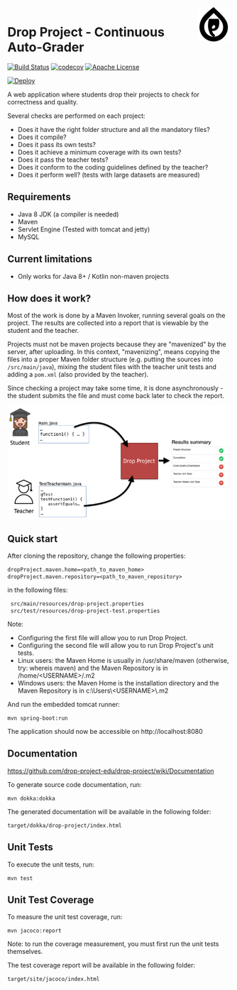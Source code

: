 <img width="77px" height="77px" align="right" src="docs/dp_logo.png"/>

# Drop Project - Continuous Auto-Grader

[![Build Status](https://travis-ci.com/drop-project-edu/drop-project.svg?branch=master)](https://travis-ci.com/drop-project-edu/drop-project)
[![codecov](https://codecov.io/gh/drop-project-edu/drop-project/branch/master/graph/badge.svg)](https://codecov.io/gh/drop-project-edu/drop-project)
[![Apache License](https://img.shields.io/badge/license-Apache%20License%202.0-blue.svg)](http://www.apache.org/licenses/LICENSE-2.0)

[![Deploy](https://www.herokucdn.com/deploy/button.svg)](https://heroku.com/deploy?template=https://github.com/drop-project-edu/drop-project)


A web application where students drop their projects to check for correctness and quality.


Several checks are performed on each project:
* Does it have the right folder structure and all the mandatory files?
* Does it compile?
* Does it pass its own tests?
* Does it achieve a minimum coverage with its own tests?
* Does it pass the teacher tests?
* Does it conform to the coding guidelines defined by the teacher?
* Does it perform well? (tests with large datasets are measured)

## Requirements

* Java 8 JDK (a compiler is needed)
* Maven
* Servlet Engine (Tested with tomcat and jetty)
* MySQL

## Current limitations

* Only works for Java 8+ / Kotlin non-maven projects

## How does it work?

Most of the work is done by a Maven Invoker, running several goals on the project. 
The results are collected into a report that is viewable by the student and the teacher.

Projects must not be maven projects because they are "mavenized" by the server, after uploading. 
In this context, "mavenizing", means copying the files into a proper Maven folder structure (e.g. putting the sources 
into `/src/main/java`), mixing the student files with the teacher unit tests and adding a `pom.xml` 
(also provided by the teacher).

Since checking a project may take some time, it is done asynchronously - the student submits the file and must come 
back later to check the report.

![How DP works](docs/how_dp_works.png)

## Quick start

After cloning the repository, change the following properties:

    dropProject.maven.home=<path_to_maven_home>
    dropProject.maven.repository=<path_to_maven_repository>

in the following files:

     src/main/resources/drop-project.properties
     src/test/resources/drop-project-test.properties 

Note:
- Configuring the first file will allow you to run Drop Project.
- Configuring the second file will allow you to run Drop Project's unit tests.
- Linux users: the Maven Home is usually in /usr/share/maven (otherwise, try: whereis maven) and the Maven Repository is in /home/&lt;USERNAME&gt;/.m2
- Windows users: the Maven Home is the installation directory and the Maven Repository is in c:\Users\\&lt;USERNAME&gt;\\.m2

And run the embedded tomcat runner:

    mvn spring-boot:run
    
The application should now be accessible on http://localhost:8080

## Documentation

https://github.com/drop-project-edu/drop-project/wiki/Documentation

To generate source code documentation, run:

    mvn dokka:dokka

The generated documentation will be available in the following folder:

    target/dokka/drop-project/index.html

## Unit Tests

To execute the unit tests, run:

    mvn test

## Unit Test Coverage

To measure the unit test coverage, run:

    mvn jacoco:report

Note: to run the coverage measurement, you must first run the unit tests themselves.

The test coverage report will be available in the following folder:

    target/site/jacoco/index.html
